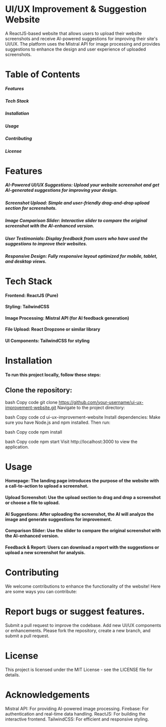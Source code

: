 # UI/UX Improvement & Suggestion Website
A ReactJS-based website that allows users to upload their website screenshots and receive AI-powered suggestions for improving their site's UI/UX. The platform uses the Mistral API for image processing and provides suggestions to enhance the design and user experience of uploaded screenshots.

# Table of Contents
##### Features
##### Tech Stack
##### Installation
##### Usage
##### Contributing
##### License

# Features
##### AI-Powered UI/UX Suggestions: Upload your website screenshot and get AI-generated suggestions for improving your design.
##### Screenshot Upload: Simple and user-friendly drag-and-drop upload section for screenshots.
##### Image Comparison Slider: Interactive slider to compare the original screenshot with the AI-enhanced version.
##### User Testimonials: Display feedback from users who have used the suggestions to improve their websites.
##### Responsive Design: Fully responsive layout optimized for mobile, tablet, and desktop views.

# Tech Stack
#### Frontend: ReactJS (Pure)
#### Styling: TailwindCSS
#### Image Processing: Mistral API (for AI feedback generation)
#### File Upload: React Dropzone or similar library
#### UI Components: TailwindCSS for styling

# Installation
#### To run this project locally, follow these steps:

## Clone the repository:
bash
Copy code
git clone https://github.com/your-username/ui-ux-improvement-website.git
Navigate to the project directory:

bash
Copy code
cd ui-ux-improvement-website
Install dependencies: Make sure you have Node.js and npm installed. Then run:

bash
Copy code
npm install

bash
Copy code
npm start
Visit http://localhost:3000 to view the application.

# Usage
#### Homepage: The landing page introduces the purpose of the website with a call-to-action to upload a screenshot.
#### Upload Screenshot: Use the upload section to drag and drop a screenshot or choose a file to upload.
#### AI Suggestions: After uploading the screenshot, the AI will analyze the image and generate suggestions for improvement.
#### Comparison Slider: Use the slider to compare the original screenshot with the AI-enhanced version.
#### Feedback & Report: Users can download a report with the suggestions or upload a new screenshot for analysis.

# Contributing
We welcome contributions to enhance the functionality of the website! Here are some ways you can contribute:

# Report bugs or suggest features.
Submit a pull request to improve the codebase.
Add new UI/UX components or enhancements.
Please fork the repository, create a new branch, and submit a pull request.

# License
This project is licensed under the MIT License - see the LICENSE file for details.

# Acknowledgements
Mistral API: For providing AI-powered image processing.
Firebase: For authentication and real-time data handling.
ReactJS: For building the interactive frontend.
TailwindCSS: For efficient and responsive styling.
